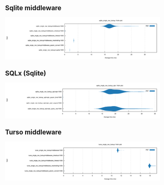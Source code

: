 ## Sqlite middleware
![Sqlite middleware](./sqlite_single_row_lookup/report/violin.svg)

## SQLx (Sqlite)
![SQLx (Sqlite)](./sqlite_single_row_lookup_sqlx/report/violin.svg)

## Turso middleware
![Turso middleware](./turso_single_row_lookup/report/violin.svg)
